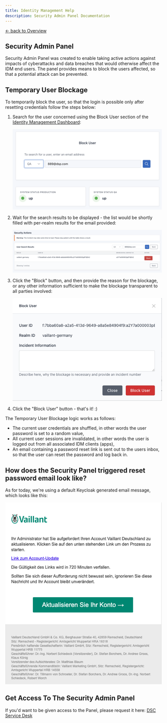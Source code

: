 ```yaml
---
title: Identity Management Help
description: Security Admin Panel Documentation
---
```


[&larr; back to Overview](../index.md)

## Security Admin Panel

Security Admin Panel was created to enable taking active actions against impacts of cyberattacks and data breaches that would otherwise affect the IDM end users.
The panel provides means to block the users affected, so that a potential attack can be prevented.

## Temporary User Blockage

To temporarily block the user, so that the login is possible only after resetting credentials follow the steps below:
1. Search for the user concerned using the Block User section of the [Identity Management Dashboard](https://dashboards.dsp.vaillant-group.cloud/):

    ![Search for the user concerned using the IDM dashboard.](/idm/security/user-search.png "User Search")
2. Wait for the search results to be displayed - the list would be shortly filled with per-realm results for the email provided:

    ![Search results at the Security Admin Panel.](/idm/security/user-search-results.png "User Search Results")
3. Click the "Block" button, and then provide the reason for the blockage, or any other information sufficient to make the blockage transparent to all parties involved:

   ![Provide the reason for the blockage.](/idm/security/modifying-blockage-reason.png "Modifying Blockage Reason")
4. Click the "Block User" button - that's it! :)

The Temporary User Blockage logic works as follows:
* The current user credentials are shuffled, in other words the user password is set to a random value,
* All current user sessions are invalidated, in other words the user is logged out from all associated IDM clients (apps),
* An email containing a password reset link is sent out to the users inbox, so that the user can reset the password and log back in.

## How does the Security Panel triggered reset password email look like?

As for today, we're using a default Keycloak generated email message, which looks like this:

![Security Admin Reset Password Email Example.](/idm/security/reset-password-email.png "Reset Password Email")

## Get Access To The Security Admin Panel

If you'd want to be given access to the Panel, please request it here: [DSC Service Desk](https://service.dsp.vaillant-group.com) 
